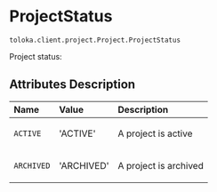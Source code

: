 # ProjectStatus
`toloka.client.project.Project.ProjectStatus`

Project status:

## Attributes Description

| Name | Value | Description |
| :------| :-----------| :----------| 
`ACTIVE`|'ACTIVE'|<p>A project is active</p>
`ARCHIVED`|'ARCHIVED'|<p>A project is archived</p>
